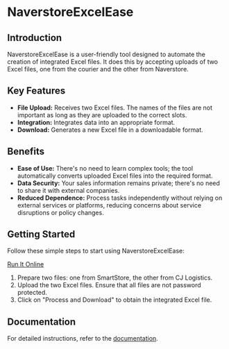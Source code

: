 # NaverstoreExcelEase

## Introduction

NaverstoreExcelEase is a user-friendly tool designed to automate the creation of integrated Excel files. It does this by accepting uploads of two Excel files, one from the courier and the other from Naverstore.

## Key Features

- **File Upload:** Receives two Excel files. The names of the files are not important as long as they are uploaded to the correct slots.
- **Integration:** Integrates data into an appropriate format.
- **Download:** Generates a new Excel file in a downloadable format.

## Benefits

- **Ease of Use:** There's no need to learn complex tools; the tool automatically converts uploaded Excel files into the required format.
- **Data Security:** Your sales information remains private; there's no need to share it with external companies.
- **Reduced Dependence:** Process tasks independently without relying on external services or platforms, reducing concerns about service disruptions or policy changes.

## Getting Started

Follow these simple steps to start using NaverstoreExcelEase:

[Run It Online](https://eyeben.github.io/NaverstoreExcelEase/app/)
1. Prepare two files: one from SmartStore, the other from CJ Logistics.
2. Upload the two Excel files. Ensure that all files are not password protected.
3. Click on "Process and Download" to obtain the integrated Excel file.

## Documentation

For detailed instructions, refer to the [documentation](https://naverstoreexcelease.readthedocs.io/en/latest/).
